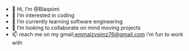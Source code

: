 - 👋 Hi, I’m @Blaqsimi
- 👀 I’m interested in coding
- 🌱 I’m currently learning software engineering 
- 💞️ I’m looking to collaborate on mind moving projects
- 📫 reach me on my gmail;emmalzvsimz76@gmail.com
i'm fun to work with
<!---
Blaqsimi/Blaqsimi is a ✨ special ✨ repository because its `README.md` (this file) appears on your GitHub profile.
You can click the Preview link to take a look at your changes.
--->
